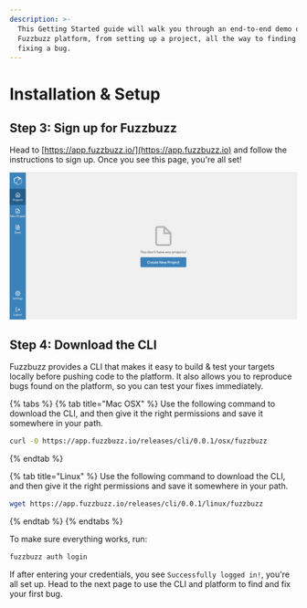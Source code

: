 ```yaml
---
description: >-
  This Getting Started guide will walk you through an end-to-end demo of the
  Fuzzbuzz platform, from setting up a project, all the way to finding and
  fixing a bug.
---
```


# Installation & Setup

## Step 3: Sign up for Fuzzbuzz

Head to [https://app.fuzzbuzz.io/](https://app.fuzzbuzz.io) and follow the instructions to sign up. Once you see this page, you're all set!

![](../../.gitbook/assets/screen-shot-2019-02-06-at-2.11.35-pm.png)

## Step 4: Download the CLI

Fuzzbuzz provides a CLI that makes it easy to build & test your targets locally before pushing code to the platform. It also allows you to reproduce bugs found on the platform, so you can test your fixes immediately.

{% tabs %}
{% tab title="Mac OSX" %}
Use the following command to download the CLI, and then give it the right permissions and save it somewhere in your path.

```bash
curl -O https://app.fuzzbuzz.io/releases/cli/0.0.1/osx/fuzzbuzz
```
{% endtab %}

{% tab title="Linux" %}
Use the following command to download the CLI, and then give it the right permissions and save it somewhere in your path.

```bash
wget https://app.fuzzbuzz.io/releases/cli/0.0.1/linux/fuzzbuzz
```
{% endtab %}
{% endtabs %}

To make sure everything works, run:

```bash
fuzzbuzz auth login
```

If after entering your credentials, you see `Successfully logged in!`, you're all set up. Head to the next page to use the CLI and platform to find and fix your first bug.

